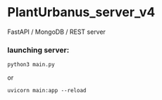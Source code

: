 # PlantUrbanus_server_v4

FastAPI / MongoDB / REST server

### launching server:

```terminal
python3 main.py
```

or

```terminal
uvicorn main:app --reload
```
